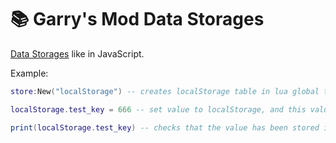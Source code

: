 # 📚 Garry's Mod Data Storages

[Data Storages](https://javascript.info/localstorage) like in JavaScript.

Example:

```lua
store:New("localStorage") -- creates localStorage table in lua global table

localStorage.test_key = 666 -- set value to localStorage, and this value will be save in SQLite gmod database

print(localStorage.test_key) -- checks that the value has been stored in the table
```